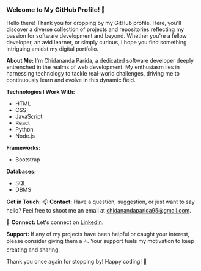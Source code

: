 ### Welcome to My GitHub Profile! 👋

Hello there! Thank you for dropping by my GitHub profile. Here, you'll discover a diverse collection of projects and repositories reflecting my passion for software development and beyond. Whether you're a fellow developer, an avid learner, or simply curious, I hope you find something intriguing amidst my digital portfolio.

**About Me:**
I'm Chidananda Parida, a dedicated software developer deeply entrenched in the realms of web development. My enthusiasm lies in harnessing technology to tackle real-world challenges, driving me to continuously learn and evolve in this dynamic field.

**Technologies I Work With:**
- HTML
- CSS
- JavaScript
- React
- Python
- Node.js

**Frameworks:**
- Bootstrap

**Databases:**
- SQL
- DBMS

**Get in Touch:**
📫 **Contact:** Have a question, suggestion, or just want to say hello? Feel free to shoot me an email at [chidanandaparida95@gmail.com](mailto:chidanandaparida95@gmail.com).

🔗 **Connect:** Let's connect on [LinkedIn](https://www.linkedin.com/in/chidananda-parida-61756a239/). 

**Support:**
If any of my projects have been helpful or caught your interest, please consider giving them a ⭐️. Your support fuels my motivation to keep creating and sharing.

Thank you once again for stopping by! Happy coding! 🎉
